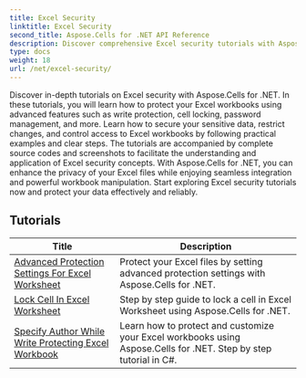 ```yaml
---
title: Excel Security
linktitle: Excel Security
second_title: Aspose.Cells for .NET API Reference
description: Discover comprehensive Excel security tutorials with Aspose.Cells for .NET. Protect your Excel files and control access to sensitive data.
type: docs
weight: 18
url: /net/excel-security/
---
```

Discover in-depth tutorials on Excel security with Aspose.Cells for .NET. In these tutorials, you will learn how to protect your Excel workbooks using advanced features such as write protection, cell locking, password management, and more. Learn how to secure your sensitive data, restrict changes, and control access to Excel workbooks by following practical examples and clear steps. The tutorials are accompanied by complete source codes and screenshots to facilitate the understanding and application of Excel security concepts. With Aspose.Cells for .NET, you can enhance the privacy of your Excel files while enjoying seamless integration and powerful workbook manipulation. Start exploring Excel security tutorials now and protect your data effectively and reliably.

## Tutorials 
| Title | Description |
| --- | --- |
| [Advanced Protection Settings For Excel Worksheet](./advanced-protection-settings-for-excel-worksheet/) | Protect your Excel files by setting advanced protection settings with Aspose.Cells for .NET. |  
| [Lock Cell In Excel Worksheet](./lock-cell-in-excel-worksheet/) | Step by step guide to lock a cell in Excel Worksheet using Aspose.Cells for .NET. |  
| [Specify Author While Write Protecting Excel Workbook](./specify-author-while-write-protecting-excel-workbook/) | Learn how to protect and customize your Excel workbooks using Aspose.Cells for .NET. Step by step tutorial in C#. |  
